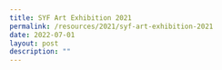 ```yaml
---
title: SYF Art Exhibition 2021
permalink: /resources/2021/syf-art-exhibition-2021
date: 2022-07-01
layout: post
description: ""
---
```

